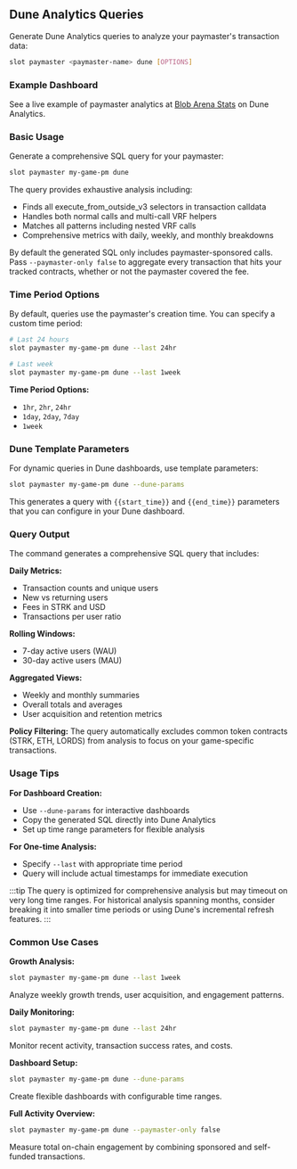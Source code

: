## Dune Analytics Queries

Generate Dune Analytics queries to analyze your paymaster's transaction data:

```sh
slot paymaster <paymaster-name> dune [OPTIONS]
```

### Example Dashboard
See a live example of paymaster analytics at [Blob Arena Stats](https://dune.com/broody/blobert-arena-stats) on Dune Analytics.

### Basic Usage

Generate a comprehensive SQL query for your paymaster:

```sh
slot paymaster my-game-pm dune
```

The query provides exhaustive analysis including:
- Finds all execute_from_outside_v3 selectors in transaction calldata
- Handles both normal calls and multi-call VRF helpers
- Matches all patterns including nested VRF calls
- Comprehensive metrics with daily, weekly, and monthly breakdowns

By default the generated SQL only includes paymaster-sponsored calls. Pass `--paymaster-only false` to aggregate every transaction that hits your tracked contracts, whether or not the paymaster covered the fee.

### Time Period Options

By default, queries use the paymaster's creation time. You can specify a custom time period:

```sh
# Last 24 hours
slot paymaster my-game-pm dune --last 24hr

# Last week
slot paymaster my-game-pm dune --last 1week
```

**Time Period Options:**
- `1hr`, `2hr`, `24hr`
- `1day`, `2day`, `7day`
- `1week`

### Dune Template Parameters

For dynamic queries in Dune dashboards, use template parameters:

```sh
slot paymaster my-game-pm dune --dune-params
```

This generates a query with `{{start_time}}` and `{{end_time}}` parameters that you can configure in your Dune dashboard.

### Query Output

The command generates a comprehensive SQL query that includes:

**Daily Metrics:**
- Transaction counts and unique users
- New vs returning users
- Fees in STRK and USD
- Transactions per user ratio

**Rolling Windows:**
- 7-day active users (WAU)
- 30-day active users (MAU)

**Aggregated Views:**
- Weekly and monthly summaries
- Overall totals and averages
- User acquisition and retention metrics

**Policy Filtering:**
The query automatically excludes common token contracts (STRK, ETH, LORDS) from analysis to focus on your game-specific transactions.

### Usage Tips

**For Dashboard Creation:**
- Use `--dune-params` for interactive dashboards
- Copy the generated SQL directly into Dune Analytics
- Set up time range parameters for flexible analysis

**For One-time Analysis:**
- Specify `--last` with appropriate time period
- Query will include actual timestamps for immediate execution

:::tip
The query is optimized for comprehensive analysis but may timeout on very long time ranges. For historical analysis spanning months, consider breaking it into smaller time periods or using Dune's incremental refresh features.
:::

### Common Use Cases

**Growth Analysis:**
```sh
slot paymaster my-game-pm dune --last 1week
```
Analyze weekly growth trends, user acquisition, and engagement patterns.

**Daily Monitoring:**
```sh  
slot paymaster my-game-pm dune --last 24hr
```
Monitor recent activity, transaction success rates, and costs.

**Dashboard Setup:**
```sh
slot paymaster my-game-pm dune --dune-params
```
Create flexible dashboards with configurable time ranges. 

**Full Activity Overview:**
```sh
slot paymaster my-game-pm dune --paymaster-only false
```
Measure total on-chain engagement by combining sponsored and self-funded transactions.
